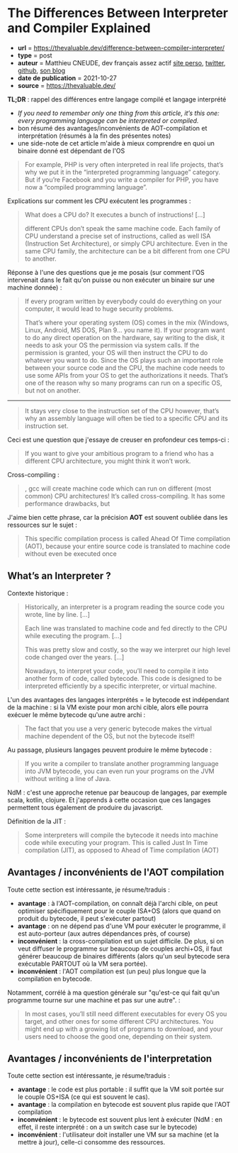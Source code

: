 # The Differences Between Interpreter and Compiler Explained

- **url** = https://thevaluable.dev/difference-between-compiler-interpreter/
- **type** = post
- **auteur** = Matthieu CNEUDE, dev français assez actif [site perso](https://matthieucneude.com/), [twitter](https://twitter.com/Cneude_Matthieu), [github](https://github.com/Phantas0s), [son blog](https://thevaluable.dev/page/about/)
- **date de publication** = 2021-10-27
- **source** = https://thevaluable.dev/

**TL;DR** : rappel des différences entre langage compilé et langage interprété
- *If you need to remember only one thing from this article, it’s this one: every programming language can be interpreted or compiled.*
- bon résumé des avantages/inconvénients de AOT-compilation et interprétation (résumés à la fin des présentes notes)
- une side-note de cet article m'aide à mieux comprendre en quoi un binaire donné est dépendant de l'OS

> For example, PHP is very often interpreted in real life projects, that’s why we put it in the “interpreted programming language” category. But if you’re Facebook and you write a compiler for PHP, you have now a “compiled programming language”.

Explications sur comment les CPU exécutent les programmes :

> What does a CPU do? It executes a bunch of instructions! [...]
>
> different CPUs don’t speak the same machine code. Each family of CPU understand a precise set of instructions, called as well ISA (Instruction Set Architecture), or simply CPU architecture. Even in the same CPU family, the architecture can be a bit different from one CPU to another.

Réponse à l'une des questions que je me posais (sur comment l'OS intervenait dans le fait qu'on puisse ou non exécuter un binaire sur une machine donnée) :

> If every program written by everybody could do everything on your computer, it would lead to huge security problems.
>
> That’s where your operating system (OS) comes in the mix (Windows, Linux, Android, MS DOS, Plan 9… you name it). If your program want to do any direct operation on the hardware, say writing to the disk, it needs to ask your OS the permission via system calls.
> If the permission is granted, your OS will then instruct the CPU to do whatever you want to do. Since the OS plays such an important role between your source code and the CPU, the machine code needs to use some APIs from your OS to get the authorizations it needs. That’s one of the reason why so many programs can run on a specific OS, but not on another.

----

> It stays very close to the instruction set of the CPU however, that’s why an assembly language will often be tied to a specific CPU and its instruction set.

Ceci est une question que j'essaye de creuser en profondeur ces temps-ci :

> If you want to give your ambitious program to a friend who has a different CPU architecture, you might think it won’t work.

Cross-compiling :

> , gcc will create machine code which can run on different (most common) CPU architectures! It’s called cross-compiling. It has some performance drawbacks, but

J'aime bien cette phrase, car la précision **AOT** est souvent oubliée dans les ressources sur le sujet :

> This specific compilation process is called Ahead Of Time compilation (AOT), because your entire source code is translated to machine code without even be executed once

## What’s an Interpreter ?

Contexte historique :

> Historically, an interpreter is a program reading the source code you wrote, line by line. [...]
> 
> Each line was translated to machine code and fed directly to the CPU while executing the program. [...]
> 
> This was pretty slow and costly, so the way we interpret our high level code changed over the years. [...]
> 
> Nowadays, to interpret your code, you’ll need to compile it into another form of code, called bytecode. This code is designed to be interpreted efficiently by a specific interpreter, or virtual machine.

L'un des avantages des langages interprétés = le bytecode est indépendant de la machine : si la VM existe pour mon archi cible, alors elle pourra exécuer le même bytecode qu'une autre archi :

> The fact that you use a very generic bytecode makes the virtual machine dependent of the OS, but not the bytecode itself!

Au passage, plusieurs langages peuvent produire le même bytecode :

> If you write a compiler to translate another programming language into JVM bytecode, you can even run your programs on the JVM without writing a line of Java.

NdM : c'est une approche retenue par beaucoup de langages, par exemple scala, kotlin, clojure. Et j'apprends à cette occasion que ces langages permettent tous également de produire du javascript.

Définition de la JIT :

> Some interpreters will compile the bytecode it needs into machine code while executing your program. This is called Just In Time compilation (JIT), as opposed to Ahead of Time compilation (AOT)

## Avantages / inconvénients de l'AOT compilation

Toute cette section est intéressante, je résume/traduis :
- **avantage** : à l'AOT-compilation, on connaît déjà l'archi cible, on peut optimiser spécifiquement pour le couple ISA+OS (alors que quand on produit du bytecode, il peut s'exécuter partout)
- **avantage** : on ne dépend pas d'une VM pour exécuter le programme, il est auto-porteur (aux autres dépendances près, of course)
- **inconvénient** : la cross-compilation est un sujet difficile. De plus, si on veut diffuser le programme sur beaucoup de couples archi+OS, il faut générer beaucoup de binaires différents (alors qu'un seul bytecode sera exécutable PARTOUT où la VM sera portée).
- **inconvénient** : l'AOT compilation est (un peu) plus longue que la compilation en bytecode.

Notamment, corrélé à ma question générale sur "qu'est-ce qui fait qu'un programme tourne sur une machine et pas sur une autre". :

> In most cases, you’ll still need different executables for every OS you target, and other ones for some different CPU architectures. You might end up with a growing list of programs to download, and your users need to choose the good one, depending on their system.

## Avantages / inconvénients de l'interpretation

Toute cette section est intéressante, je résume/traduis :
- **avantage** : le code est plus portable : il suffit que la VM soit portée sur le couple OS+ISA (ce qui est souvent le cas).
- **avantage** : la compilation en bytecode est souvent plus rapide que l'AOT compilation
- **inconvénient** : le bytecode est souvent plus lent à exécuter (NdM : en effet, il reste interprété : on a un switch case sur le bytecode)
- **inconvénient** : l'utilisateur doit installer une VM sur sa machine (et la mettre à jour), celle-ci consomme des ressources.
